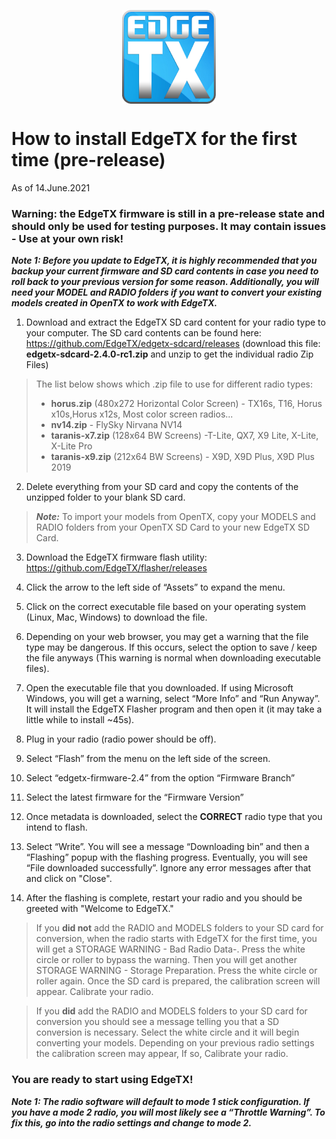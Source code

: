 <p align="center">
<a href="url"><img src="https://github.com/EdgeTX/edgetx.github.io/blob/master/images/edgetx-v2.png" align="center" height="150" width="150" ></a>

# How to install EdgeTX for the first time (pre-release)
As of 14.June.2021

### Warning: the EdgeTX firmware is still in a pre-release state and should only be used for testing purposes. It may contain issues - Use at your own risk!
_**Note 1: Before you update to EdgeTX, it is highly recommended that you backup your current firmware and SD card contents in case you need to roll back to your previous version for some reason. Additionally, you will need your MODEL and RADIO folders if you want to convert your existing models created in OpenTX to work with EdgeTX.**_


1. Download and extract the EdgeTX SD card content for your radio type to your computer. The SD card contents can be found here: https://github.com/EdgeTX/edgetx-sdcard/releases (download this file: **edgetx-sdcard-2.4.0-rc1.zip** and unzip to get the individual radio Zip Files)


> The list below shows which .zip file to use for different radio types:
> * **horus.zip** (480x272 Horizontal Color Screen) - TX16s, T16, Horus x10s,Horus x12s, Most color screen radios...
> * **nv14.zip** - FlySky Nirvana NV14
> * **taranis-x7.zip** (128x64 BW Screens) -T-Lite, QX7, X9 Lite, X-Lite, X-Lite Pro
> * **taranis-x9.zip** (212x64 BW Screens) - X9D, X9D Plus, X9D Plus 2019

2. Delete everything from your SD card and copy the contents of the unzipped folder to your blank SD card.

> _**Note:**_ To import your models from OpenTX, copy your MODELS and RADIO folders from your OpenTX SD Card to your new EdgeTX SD Card.

3. Download the EdgeTX firmware flash utility: https://github.com/EdgeTX/flasher/releases

4. Click the arrow to the left side of “Assets” to expand the menu.

5. Click on the correct executable file based on your operating system (Linux, Mac, Windows) to download the file.

6. Depending on your web browser, you may get a warning that the file type may be dangerous. If this occurs, select the option to save / keep the file 
   anyways (This warning is normal when downloading executable files). 

7. Open the executable file that you downloaded. If using Microsoft Windows, you will get a warning, select “More Info” and “Run Anyway”. It will install 
   the EdgeTX Flasher program and then open it (it may take a little while to install ~45s).

8. Plug in your radio (radio power should be off).

9. Select “Flash” from the menu on the left side of the screen.

10. Select “edgetx-firmware-2.4” from the option “Firmware Branch”

11. Select the latest firmware for the “Firmware Version”

12. Once metadata is downloaded, select the **CORRECT** radio type that you intend to flash.

13. Select “Write”.  You will see a message “Downloading bin” and then a “Flashing” popup with the flashing progress. Eventually, you will see “File downloaded successfully”. Ignore any error messages after that and click on "Close". 

14. After the flashing is complete, restart your radio and you should be greeted with "Welcome to EdgeTX."
 
> If you **did not** add the RADIO and MODELS folders to your SD card for conversion, when the radio starts with EdgeTX for the first time, you will get a STORAGE WARNING - Bad Radio Data-. Press the white circle or roller to bypass the warning. Then you will get another STORAGE WARNING - Storage Preparation. Press the white circle or roller again. Once the SD card is prepared, the calibration screen will appear. Calibrate your radio. 

> If you **did** add the RADIO and MODELS folders to your SD card for conversion you should see a message telling you that a SD conversion is necessary. Select the white circle and it will begin converting your models. Depending on your previous radio settings the calibration screen may appear, If so, Calibrate your radio.

### You are ready to start using EdgeTX!

_**Note 1: The radio software will default to mode 1 stick configuration. If you have a mode 2 radio, you will most likely see a “Throttle Warning”. To fix this, go into the radio settings and change to mode 2.**_




